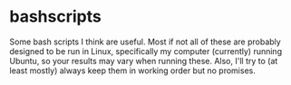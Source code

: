 # bashscripts
Some bash scripts I think are useful. Most if not all of these are probably designed to be run in Linux, specifically my computer (currently) running Ubuntu, so your results may vary when running these. Also, I'll try to (at least mostly) always keep them in working order but no promises.
